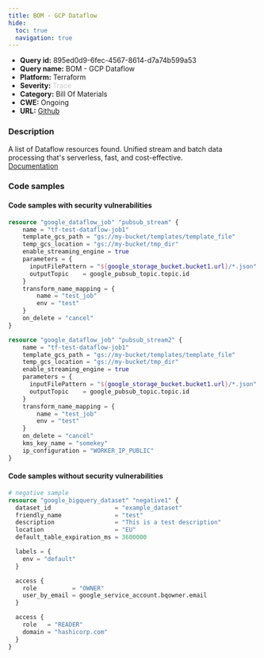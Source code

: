 ```yaml
---
title: BOM - GCP Dataflow
hide:
  toc: true
  navigation: true
---
```


<style>
  .highlight .hll {
    background-color: #ff171742;
  }
  .md-content {
    max-width: 1100px;
    margin: 0 auto;
  }
</style>

-   **Query id:** 895ed0d9-6fec-4567-8614-d7a74b599a53
-   **Query name:** BOM - GCP Dataflow
-   **Platform:** Terraform
-   **Severity:** <span style="color:#CCCCCC">Trace</span>
-   **Category:** Bill Of Materials
-   **CWE:** Ongoing
-   **URL:** [Github](https://github.com/DataDog/kics/tree/master/assets/queries/terraform/gcp_bom/dataflow)

### Description
A list of Dataflow resources found. Unified stream and batch data processing that's serverless, fast, and cost-effective.<br>
[Documentation](https://kics.io)

### Code samples
#### Code samples with security vulnerabilities
```tf title="Positive test num. 1 - tf file" hl_lines="1 17"
resource "google_dataflow_job" "pubsub_stream" {
    name = "tf-test-dataflow-job1"
    template_gcs_path = "gs://my-bucket/templates/template_file"
    temp_gcs_location = "gs://my-bucket/tmp_dir"
    enable_streaming_engine = true
    parameters = {
      inputFilePattern = "${google_storage_bucket.bucket1.url}/*.json"
      outputTopic    = google_pubsub_topic.topic.id
    }
    transform_name_mapping = {
        name = "test_job"
        env = "test"
    }
    on_delete = "cancel"
}

resource "google_dataflow_job" "pubsub_stream2" {
    name = "tf-test-dataflow-job1"
    template_gcs_path = "gs://my-bucket/templates/template_file"
    temp_gcs_location = "gs://my-bucket/tmp_dir"
    enable_streaming_engine = true
    parameters = {
      inputFilePattern = "${google_storage_bucket.bucket1.url}/*.json"
      outputTopic    = google_pubsub_topic.topic.id
    }
    transform_name_mapping = {
        name = "test_job"
        env = "test"
    }
    on_delete = "cancel"
    kms_key_name = "somekey"
    ip_configuration = "WORKER_IP_PUBLIC"
}

```


#### Code samples without security vulnerabilities
```tf title="Negative test num. 1 - tf file"
# negative sample
resource "google_bigquery_dataset" "negative1" {
  dataset_id                  = "example_dataset"
  friendly_name               = "test"
  description                 = "This is a test description"
  location                    = "EU"
  default_table_expiration_ms = 3600000

  labels = {
    env = "default"
  }

  access {
    role          = "OWNER"
    user_by_email = google_service_account.bqowner.email
  }

  access {
    role   = "READER"
    domain = "hashicorp.com"
  }
}

```

